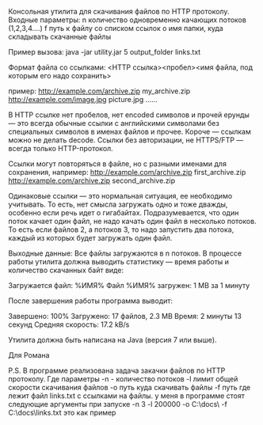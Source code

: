 

Консольная утилита для скачивания файлов по HTTP протоколу. Входные параметры: n количество одновременно качающих потоков (1,2,3,4....) f путь к файлу со списком ссылок o имя папки, куда складывать скачанные файлы

Пример вызова: java -jar utility.jar 5 output_folder links.txt

Формат файла со ссылками: <HTTP ссылка><пробел><имя файла, под которым его надо сохранить>

пример: http://example.com/archive.zip my_archive.zip http://example.com/image.jpg picture.jpg ......

В HTTP ссылке нет пробелов, нет encoded символов и прочей ерунды — это всегда обычные ссылки с английскими символами без специальных символов в именах файлов и прочее. Короче — ссылкам можно не делать decode. Ссылки без авторизации, не HTTPS/FTP — всегда только HTTP-протокол.

Ссылки могут повторяться в файле, но с разными именами для сохранения, например: http://example.com/archive.zip first_archive.zip http://example.com/archive.zip second_archive.zip

Одинаковые ссылки — это нормальная ситуация, ее необходимо учитывать. То есть, нет смысла загружать одно и тоже дважды, особенно если речь идет о гигабайтах. Подразумевается, что один поток качает один файл, не надо качать один файл в несколько потоков. То есть если файлов 2, а потоков 3, то надо запустить два потока, каждый из которых будет загружать один файл.

Выходные данные: Все файлы загружаются в n потоков. В процессе работы утилита должна выводить статистику — время работы и количество скачанных байт виде:

Загружается файл: %ИМЯ% Файл %ИМЯ% загружен: 1 MB за 1 минуту

После завершения работы программа выводит:

Завершено: 100% Загружено: 17 файлов, 2.3 MB Время: 2 минуты 13 секунд Средняя скорость: 17.2 kB/s

Утилита должна быть написана на Java (версия 7 или выше).

Для Романа

P.S. В программе реализована задача закачки файлов по HTTP протоколу. Где параметры -n - количество потоков -l лимит общей скорости скачивания файлов -o путь куда скачивать файлы -f путь где лежит файл links.txt с ссылками на файлы. у меня в программе стоят следующие аргументы при запуске -n 3 -l 200000 -o C:\docs\ -f C:\docs\links.txt это как пример
